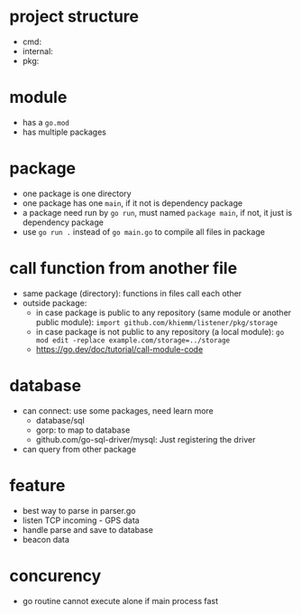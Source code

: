 # project structure

- cmd:
- internal:
- pkg:

# module

- has a `go.mod`
- has multiple packages

# package

- one package is one directory
- one package has one `main`, if it not is dependency package
- a package need run by `go run`, must named `package main`, if not, it just is dependency package
- use `go run .` instead of `go main.go` to compile all files in package

# call function from another file

- same package (directory): functions in files call each other
- outside package:
  - in case package is public to any repository (same module or another public module): `import github.com/khiemm/listener/pkg/storage`
  - in case package is not public to any repository (a local module): `go mod edit -replace example.com/storage=../storage`
  - https://go.dev/doc/tutorial/call-module-code

# database

- can connect: use some packages, need learn more
  - database/sql
  - gorp: to map to database
  - github.com/go-sql-driver/mysql: Just registering the driver
- can query from other package

# feature

- best way to parse in parser.go
- listen TCP incoming - GPS data
- handle parse and save to database
- beacon data

# concurency
- go routine cannot execute alone if main process fast